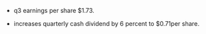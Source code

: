 - q3 earnings per share $1.73.

- increases quarterly cash dividend by 6 percent to $0.71per share.
